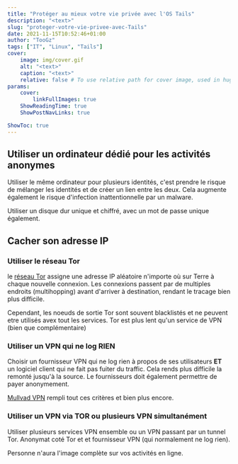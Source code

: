 ```yaml
---
title: "Protéger au mieux votre vie privée avec l'OS Tails"
description: "<text>"
slug: "proteger-votre-vie-privee-avec-Tails"
date: 2021-11-15T10:52:46+01:00
author: "TooGz"
tags: ["IT", "Linux", "Tails"]
cover:
    image: img/cover.gif
    alt: "<text>"
    caption: "<text>"
    relative: false # To use relative path for cover image, used in hugo Page-bundles
params:
    cover:
        linkFullImages: true
    ShowReadingTime: true
    ShowPostNavLinks: true

ShowToc: true
---
```


## Utiliser un ordinateur dédié pour les activités anonymes

Utiliser le même ordinateur pour plusieurs identités, c'est prendre le risque de mélanger les identités et de créer un lien entre les deux. Cela augmente également le risque d'infection inattentionnelle par un malware.

Utiliser un disque dur unique et chiffré, avec un mot de passe unique également.

## Cacher son adresse IP

### Utiliser le réseau Tor

le [réseau Tor][tor] assigne une adresse IP aléatoire n'importe où sur Terre à chaque nouvelle connexion. Les connexions passent par de multiples endroits (multihopping) avant d'arriver à destination, rendant le tracage bien plus difficile.

Cependant, les noeuds de sortie Tor sont souvent blacklistés et ne peuvent etre utilisés avex tout les services. Tor est plus lent qu'un service de VPN (bien que complémentaire)

### Utiliser un VPN qui ne log RIEN

Choisir un fournisseur VPN qui ne log rien à propos de ses utilisateurs **ET** un logiciel client qui ne fait pas fuiter du traffic. Cela rends plus difficile la remonté jusqu'à la source. Le fournisseurs doit également permettre de payer anonymement.

[Mullvad VPN][mullvad] rempli tout ces critères et bien plus encore.

### Utiliser un VPN via TOR ou plusieurs VPN simultanément

Utiliser plusieurs services VPN ensemble ou un VPN passant par un tunnel Tor. Anonymat coté Tor et et fournisseur VPN (qui normalement ne log rien).

Personne n'aura l'image complète sur vos activités en ligne.





[tor]:https://www.torproject.org "Site du projet Tor"
[mullvad]:https://mullvad.net/fr/ "Site du VPN Mullvad"